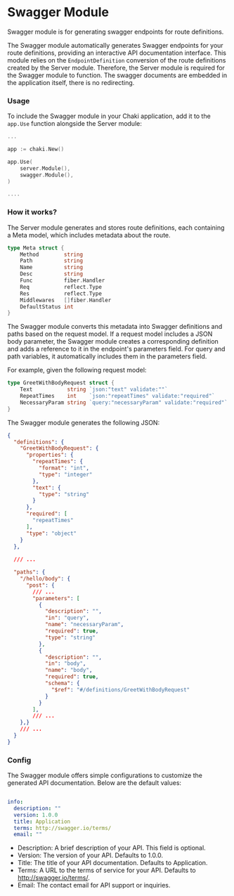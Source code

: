 # Swagger Module

Swagger module is for generating swagger endpoints for route definitions. 

The Swagger module automatically generates Swagger endpoints for your route definitions, providing an interactive API documentation interface. This module relies on the `EndpointDefinition` conversion of the route definitions created by the Server module. Therefore, the Server module is required for the Swagger module to function.
The swagger documents are embedded in the application itself, there is no redirecting.

### Usage
To include the Swagger module in your Chaki application, add it to the `app.Use` function alongside the Server module:
```go
...

app := chaki.New()

app.Use(
    server.Module(),
    swagger.Module(),
)

....
```

### How it works?
The Server module generates and stores route definitions, each containing a Meta model, which includes metadata about the route.
```go
type Meta struct {
	Method        string
	Path          string
	Name          string
	Desc          string
	Func          fiber.Handler
	Req           reflect.Type
	Res           reflect.Type
	Middlewares   []fiber.Handler
	DefaultStatus int
}
```

The Swagger module converts this metadata into Swagger definitions and paths based on the request model. If a request model includes a JSON body parameter, the Swagger module creates a corresponding definition and adds a reference to it in the endpoint's parameters field. For query and path variables, it automatically includes them in the parameters field.


For example, given the following request model:
```go
type GreetWithBodyRequest struct {
    Text           string `json:"text" validate:""`
    RepeatTimes    int    `json:"repeatTimes" validate:"required"`
    NecessaryParam string `query:"necessaryParam" validate:"required"`
}
```

The Swagger module generates the following JSON:
```json lines
{
  "definitions": {
    "GreetWithBodyRequest": {
      "properties": {
        "repeatTimes": {
          "format": "int",
          "type": "integer"
        },
        "text": {
          "type": "string"
        }
      },
      "required": [
        "repeatTimes"
      ],
      "type": "object"
    }
  },
  
  /// ...

  "paths": {
    "/hello/body": {
      "post": {
        /// ...
        "parameters": [
          {
            "description": "",
            "in": "query",
            "name": "necessaryParam",
            "required": true,
            "type": "string"
          },
          {
            "description": "",
            "in": "body",
            "name": "body",
            "required": true,
            "schema": {
              "$ref": "#/definitions/GreetWithBodyRequest"
            }
          }
        ],
        /// ...
    },}
    /// ...
  }
}

```

### Config
The Swagger module offers simple configurations to customize the generated API documentation. Below are the default values:

```yaml

info:
  description: ""
  version: 1.0.0
  title: Application
  terms: http://swagger.io/terms/
  email: ""
```
- Description: A brief description of your API. This field is optional.
- Version: The version of your API. Defaults to 1.0.0.
- Title: The title of your API documentation. Defaults to Application.
- Terms: A URL to the terms of service for your API. Defaults to http://swagger.io/terms/.
- Email: The contact email for API support or inquiries.




